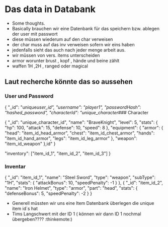 # Das data in Databank

- Some thoughts.
- Basically brauchen wir eine Datenbank für das speichern bzw. ablegen der user mit passwort
- diese müssen wiederum auf den char verweisen
- der char muss auf das inv verweisen sofern wir eins haben
- jedenfalls sieht das auch nach jeder menge arbeit aus.
- wir müssen von vers. items unterscheiden
- armor worunter brust , kopf , hände und beine zählt
- waffen 1H ,2H , ranged oder magical

## Laut recherche könnte das so aussehen

### User und Password

{
"\_id": "unique*user_id",
"username": "player1",
"passwordHash": "hashed_password",
"characterId": "unique_character*### Character

{
"\_id": "unique_character_id",
"name": "BraveKnight",
"level": 5,
"stats": {
"hp": 100,
"attack": 15,
"defense": 10,
"speed": 8
},
"equipment": {
"armor": {
"head": "item_id_head_armor",
"chest": "item_id_chest_armor",
"hands": "item_id_hand_armor",
"legs": "item_id_leg_armor"
},
"weapon": "item_id_weapon"
},id"
}

"inventory": ["item_id_1", "item_id_2", "item_id_3"]
}

### Inventar

{
"\_id": "item_id_1",
"name": "Steel Sword",
"type": "weapon",
"subType": "1H",
"stats": {
"attackBonus": 10,
"speedPenalty": -1
}
},
{
"\_id": "item_id_2",
"name": "Iron Helmet",
"type": "armor",
"part": "head",
"stats": {
"defenseBonus": 5,
"speedPenalty": -2
}
}

- Generell müssten wir uns eine Item Datenbank überlegen die unique item id´s hat
- Tims Langschwert mit der ID 1 ( können wir dann ID 1 nochmal übergeben???? :thinkemote:)

